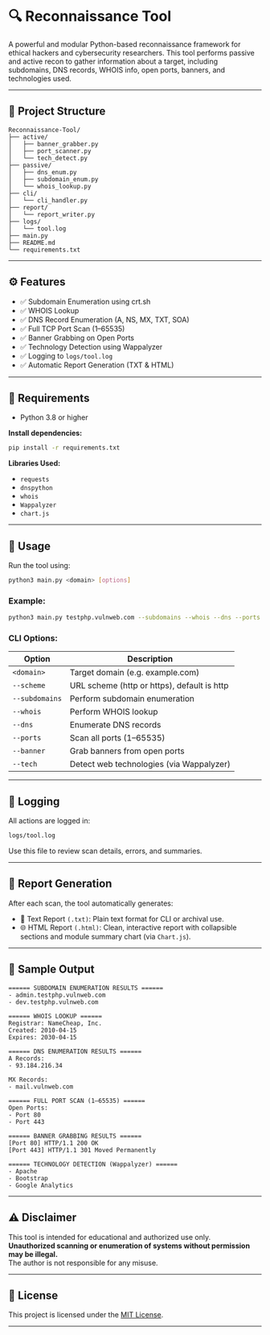 # 🔍 Reconnaissance Tool

A powerful and modular Python-based reconnaissance framework for ethical hackers and cybersecurity researchers. This tool performs passive and active recon to gather information about a target, including subdomains, DNS records, WHOIS info, open ports, banners, and technologies used.

---

## 📁 Project Structure

```
Reconnaissance-Tool/
├── active/
│   ├── banner_grabber.py
│   ├── port_scanner.py
│   └── tech_detect.py
├── passive/
│   ├── dns_enum.py
│   ├── subdomain_enum.py
│   └── whois_lookup.py
├── cli/
│   └── cli_handler.py
├── report/
│   └── report_writer.py
├── logs/
│   └── tool.log
├── main.py
├── README.md
└── requirements.txt
```

---

## ⚙️ Features

- ✅ Subdomain Enumeration using crt.sh  
- ✅ WHOIS Lookup  
- ✅ DNS Record Enumeration (A, NS, MX, TXT, SOA)  
- ✅ Full TCP Port Scan (1–65535)  
- ✅ Banner Grabbing on Open Ports  
- ✅ Technology Detection using Wappalyzer  
- ✅ Logging to `logs/tool.log`
- ✅ Automatic Report Generation (TXT & HTML)

---

## 🐍 Requirements

- Python 3.8 or higher

**Install dependencies:**

```bash
pip install -r requirements.txt
```

**Libraries Used:**

- `requests`  
- `dnspython`  
- `whois`  
- `Wappalyzer`
- `chart.js`

---

## 🚀 Usage

Run the tool using:

```bash
python3 main.py <domain> [options]
```

### Example:

```bash
python3 main.py testphp.vulnweb.com --subdomains --whois --dns --ports --banner --tech
```

### CLI Options:

| Option         | Description                                  |
|----------------|----------------------------------------------|
| `<domain>`     | Target domain (e.g. example.com)             |
| `--scheme`     | URL scheme (http or https), default is http  |
| `--subdomains` | Perform subdomain enumeration                |
| `--whois`      | Perform WHOIS lookup                         |
| `--dns`        | Enumerate DNS records                        |
| `--ports`      | Scan all ports (1–65535)                     |
| `--banner`     | Grab banners from open ports                 |
| `--tech`       | Detect web technologies (via Wappalyzer)     |

---

## 📄 Logging

All actions are logged in:

```bash
logs/tool.log
```

Use this file to review scan details, errors, and summaries.

---

## 📑 Report Generation

After each scan, the tool automatically generates:
- 📝 Text Report `(.txt)`: Plain text format for CLI or archival use.
- 🌐 HTML Report `(.html)`: Clean, interactive report with collapsible sections and module summary chart (via `Chart.js`).

---

## 🧪 Sample Output

```
====== SUBDOMAIN ENUMERATION RESULTS ======
- admin.testphp.vulnweb.com
- dev.testphp.vulnweb.com

====== WHOIS LOOKUP ======
Registrar: NameCheap, Inc.
Created: 2010-04-15
Expires: 2030-04-15

====== DNS ENUMERATION RESULTS ======
A Records:
- 93.184.216.34

MX Records:
- mail.vulnweb.com

====== FULL PORT SCAN (1–65535) ======
Open Ports:
- Port 80
- Port 443

====== BANNER GRABBING RESULTS ======
[Port 80] HTTP/1.1 200 OK
[Port 443] HTTP/1.1 301 Moved Permanently

====== TECHNOLOGY DETECTION (Wappalyzer) ======
- Apache
- Bootstrap
- Google Analytics
```

---

## ⚠️ Disclaimer

This tool is intended for educational and authorized use only.  
**Unauthorized scanning or enumeration of systems without permission may be illegal.**  
The author is not responsible for any misuse.

---

## 📜 License

This project is licensed under the [MIT License](./LICENSE).

---
